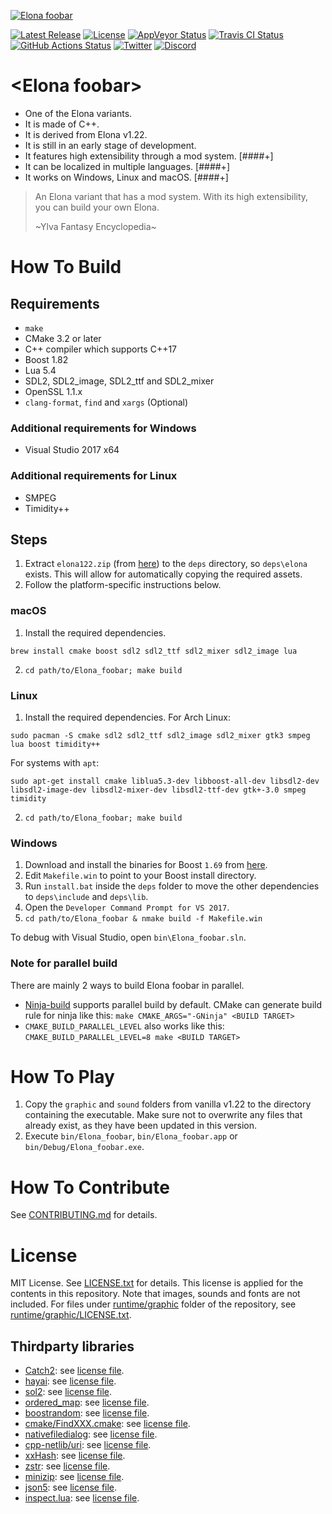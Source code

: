 [![Elona foobar](resources/logo.png)](https://elonafoobar.com)


[![Latest Release](https://img.shields.io/github/v/release/elonafoobar/elonafoobar)](https://github.com/elonafoobar/elonafoobar/releases/latest)
[![License](https://img.shields.io/github/license/elonafoobar/elonafoobar)](LICENSE.txt)
[![AppVeyor Status](https://ci.appveyor.com/api/projects/status/jqhbtdkx86lool4t/branch/develop?svg=true)](https://ci.appveyor.com/project/ki-foobar/elonafoobar/branch/develop)
[![Travis CI Status](https://travis-ci.com/elonafoobar/elonafoobar.svg?branch=develop)](https://travis-ci.com/elonafoobar/elonafoobar)
[![GitHub Actions Status](https://github.com/elonafoobar/elonafoobar/workflows/Build/badge.svg)](https://github.com/elonafoobar/elonafoobar/actions)
[![Twitter](https://img.shields.io/twitter/follow/ElonaFoobar?style=social)](https://twitter.com/ElonaFoobar)
[![Discord](https://img.shields.io/discord/520137317206458383)](https://discord.gg/4htdyc2)



# &lt;Elona foobar&gt;

* One of the Elona variants.
* It is made of C++.
* It is derived from Elona v1.22.
* It is still in an early stage of development.
* It features high extensibility through a mod system. [####+]
* It can be localized in multiple languages. [####+]
* It works on Windows, Linux and macOS. [####+]

> An Elona variant that has a mod system. With its high extensibility, you can build your own Elona.
>
> \~Ylva Fantasy Encyclopedia\~



# How To Build

## Requirements

* `make`
* CMake 3.2 or later
* C++ compiler which supports C++17
* Boost 1.82
* Lua 5.4
* SDL2, SDL2_image, SDL2_ttf and SDL2_mixer
* OpenSSL 1.1.x
* `clang-format`, `find` and `xargs` (Optional)

### Additional requirements for Windows

* Visual Studio 2017 x64

### Additional requirements for Linux

* SMPEG
* Timidity++


## Steps

1. Extract `elona122.zip` (from [here](http://ylvania.style.coocan.jp/file/elona122.zip)) to the `deps` directory, so `deps\elona` exists. This will allow for automatically copying the required assets.
2. Follow the platform-specific instructions below.

### macOS

1. Install the required dependencies.
```
brew install cmake boost sdl2 sdl2_ttf sdl2_mixer sdl2_image lua
```
2. `cd path/to/Elona_foobar; make build`


### Linux

1. Install the required dependencies. For Arch Linux:
```
sudo pacman -S cmake sdl2 sdl2_ttf sdl2_image sdl2_mixer gtk3 smpeg lua boost timidity++
```
For systems with `apt`:
```
sudo apt-get install cmake liblua5.3-dev libboost-all-dev libsdl2-dev libsdl2-image-dev libsdl2-mixer-dev libsdl2-ttf-dev gtk+-3.0 smpeg timidity
```
2. `cd path/to/Elona_foobar; make build`


### Windows

1. Download and install the binaries for Boost `1.69` from [here](https://dl.bintray.com/boostorg/release/1.69.0/binaries/boost_1_69_0-msvc-14.1-64.exe).
2. Edit `Makefile.win` to point to your Boost install directory.
3. Run `install.bat` inside the `deps` folder to move the other dependencies to `deps\include` and `deps\lib`.
4. Open the `Developer Command Prompt for VS 2017`.
5. `cd path/to/Elona_foobar & nmake build -f Makefile.win`

To debug with Visual Studio, open `bin\Elona_foobar.sln`.


### Note for parallel build

There are mainly 2 ways to build Elona foobar in parallel.

* [Ninja-build](https://ninja-build.org/) supports parallel build by default. CMake can generate build rule for ninja like this: `make CMAKE_ARGS="-GNinja" <BUILD TARGET>`
* `CMAKE_BUILD_PARALLEL_LEVEL` also works like this: `CMAKE_BUILD_PARALLEL_LEVEL=8 make <BUILD TARGET>`



# How To Play

1. Copy the `graphic` and `sound` folders from vanilla v1.22 to the directory containing the executable. Make sure not to overwrite any files that already exist, as they have been updated in this version.
2. Execute `bin/Elona_foobar`, `bin/Elona_foobar.app` or `bin/Debug/Elona_foobar.exe`.


# How To Contribute

See [CONTRIBUTING.md](.github/CONTRIBUTING.md) for details.



# License

MIT License. See [LICENSE.txt](LICENSE.txt) for details. This license is applied for the
contents in this repository. Note that images, sounds and fonts are not included.
For files under [runtime/graphic](runtime/graphic/) folder of the repository, see
[runtime/graphic/LICENSE.txt](runtime/graphic/LICENSE.txt).


## Thirdparty libraries

* [Catch2](https://github.com/catchorg/Catch2): see [license file](src/thirdparty/catch2/LICENSE).
* [hayai](https://github.com/nickbruun/hayai): see [license file](src/thirdparty/hayai/LICENSE).
* [sol2](https://github.com/ThePhD/sol2): see [license file](src/thirdparty/sol2/LICENSE.txt).
* [ordered_map](https://github.com/Tessil/ordered-map): see [license file](src/thirdparty/ordered_map/LICENSE).
* [boostrandom](https://github.com/boostorg/random): see [license file](src/thirdparty/LICENSE_1_0.txt).
* [cmake/FindXXX.cmake](https://github.com/tcbrindle/sdl2-cmake-scripts): see [license file](cmake/LICENSE).
* [nativefiledialog](https://github.com/mlabbe/nativefiledialog): see [license file](src/thirdparty/nfd/LICENSE).
* [cpp-netlib/uri](https://github.com/cpp-netlib/uri): see [license file](src/thirdparty/uri/LICENSE_1_0.txt).
* [xxHash](https://github.com/Cyan4973/xxHash): see [license file](src/thirdparty/xxHash/LICENSE).
* [zstr](https://github.com/mateidavid/zstr): see [license file](src/thirdparty/zstr/LICENSE).
* [minizip](https://github.com/mnoinvaz/minizip): see [license file](src/thirdparty/minizip/LICENSE).
* [json5](https://github.com/ki-foobar/json5): see [license file](src/thirdparty/json5/LICENSE).
* [inspect.lua](https://github.com/kikito/inspect.lua): see [license file](runtime/data/script/prelude/inspect.lua).
